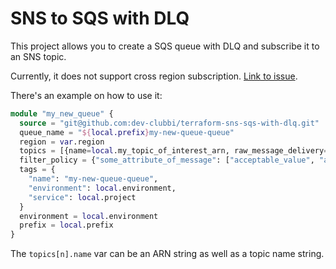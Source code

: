 # SNS to SQS with DLQ

This project allows you to create a SQS queue with DLQ and subscribe it to an SNS topic.

Currently, it does not support cross region subscription. [Link to issue](https://github.com/hashicorp/terraform/issues/24476).

There's an example on how to use it:

```terraform
module "my_new_queue" {
  source = "git@github.com:dev-clubbi/terraform-sns-sqs-with-dlq.git"
  queue_name = "${local.prefix}my-new-queue-queue"
  region = var.region
  topics = [{name=local.my_topic_of_interest_arn, raw_message_delivery=true}]
  filter_policy = {"some_attribute_of_message": ["acceptable_value", "another_one"]}
  tags = {
    "name": "my-new-queue-queue",
    "environment": local.environment,
    "service": local.project
  }
  environment = local.environment
  prefix = local.prefix
}
```

The `topics[n].name` var can be an ARN string as well as a topic name string.
